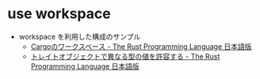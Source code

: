 # use workspace

- workspace を利用した構成のサンプル
    - [Cargoのワークスペース - The Rust Programming Language 日本語版](https://doc.rust-jp.rs/book-ja/ch14-03-cargo-workspaces.html)
    - [トレイトオブジェクトで異なる型の値を許容する - The Rust Programming Language 日本語版](https://doc.rust-jp.rs/book-ja/ch17-02-trait-objects.html)
